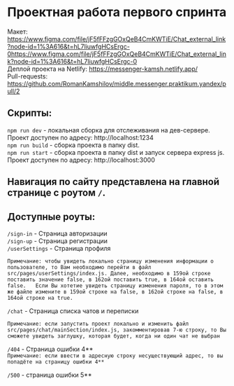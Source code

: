 # Проектная работа первого спринта
Макет: https://www.figma.com/file/jF5fFFzgGOxQeB4CmKWTiE/Chat_external_link?node-id=1%3A616&t=hL7liuwfgHCsErgc-0https://www.figma.com/file/jF5fFFzgGOxQeB4CmKWTiE/Chat_external_link?node-id=1%3A616&t=hL7liuwfgHCsErgc-0  
Деплой проекта на Netlify: https://messenger-kamsh.netlify.app/  
Pull-requests: https://github.com/RomanKamshilov/middle.messenger.praktikum.yandex/pull/2


  
## Скрипты:  
`npm run dev` - локальная сборка для отслеживания на дев-сервере. Проект доступен по адресу: http://localhost:1234  
`npm run build` - сборка проекта в папку dist.  
`npm run start` - сборка проекта в папку dist и запуск сервера express js. Проект доступен по адресу: http://localhost:3000
  
## Навигация по сайту представлена на главной странице с роутом `/`.

## Доступные роуты:  
`/sign-in` - Страница авторизации  
`/sign-up` - Страница регистрации  
`/userSettings` - Страница профиля  

``Примечание: чтобы увидеть локально страницу изменения информации о пользователе, то Вам необходимо перейти в файл src/pages/userSettings/index.js. Далее, необходимо в 159ой строке поставить значение false, в 162ой поставить true, в 164ой оставить false.  
Если Вы хотетие увидеть страницу изменения пароля, то в этом же файле измените в 159ой строке на false, в 162ой строке на false, в 164ой строке на true. ``

`/chat` - Страница списка чатов и переписки  

``Примечание: если запустить проект локально и изменить файл src/pages/chat/mainSection/index.js, закомментировав 7-ю строку, то Вы сможете увидеть заглушку, которая будет, когда ни один чат не выбран``  

`/404` - Страница ошибки 4**  
``Примечание: если ввести в адресную строку несуществующий адрес, то вы попадёте на страницу ошибки 4**``  

`/500` - страница ошибки 5**
